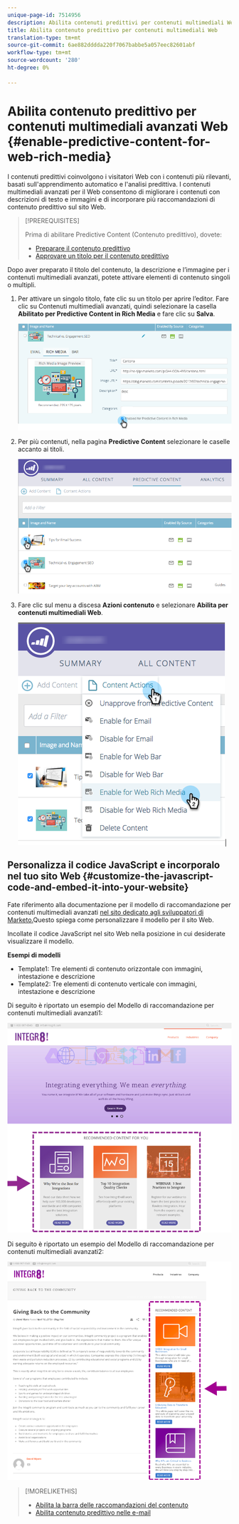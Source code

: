 ```yaml
---
unique-page-id: 7514956
description: Abilita contenuti predittivi per contenuti multimediali Web - Documenti Marketo - Documentazione prodotto
title: Abilita contenuto predittivo per contenuti multimediali Web
translation-type: tm+mt
source-git-commit: 6ae882dddda220f7067babbe5a057eec82601abf
workflow-type: tm+mt
source-wordcount: '280'
ht-degree: 0%

---
```



# Abilita contenuto predittivo per contenuti multimediali avanzati Web {#enable-predictive-content-for-web-rich-media}

I contenuti predittivi coinvolgono i visitatori Web con i contenuti più rilevanti, basati sull&#39;apprendimento automatico e l&#39;analisi predittiva. I contenuti multimediali avanzati per il Web consentono di migliorare i contenuti con descrizioni di testo e immagini e di incorporare più raccomandazioni di contenuto predittivo sul sito Web.

>[!PREREQUISITES]
>
>Prima di abilitare Predictive Content (Contenuto predittivo), dovete:
>
>* [Preparare il contenuto predittivo](https://docs.marketo.com/display/docs/edit+predictive+content)
>* [Approvare un titolo per il contenuto predittivo](/help/marketo/product-docs/predictive-content/working-with-all-content/approve-a-title-for-predictive-content.md)

>



Dopo aver preparato il titolo del contenuto, la descrizione e l’immagine per i contenuti multimediali avanzati, potete attivare elementi di contenuto singoli o multipli.

1. Per attivare un singolo titolo, fate clic su un titolo per aprire l’editor. Fare clic su Contenuti multimediali avanzati, quindi selezionare la casella **Abilitato per Predictive Content in Rich Media** e fare clic su **Salva**.

   ![](assets/image2017-10-3-9-3a50-3a29.png)

1. Per più contenuti, nella pagina **Predictive Content** selezionare le caselle accanto ai titoli.

   ![](assets/image2017-10-3-10-3a0-3a42.png)

1. Fare clic sul menu a discesa **Azioni contenuto** e selezionare **Abilita per contenuti multimediali Web**.

   ![](assets/image2017-10-3-10-3a2-3a6.png)|

## Personalizza il codice JavaScript e incorporalo nel tuo sito Web {#customize-the-javascript-code-and-embed-it-into-your-website}

Fate riferimento alla documentazione per il modello di raccomandazione per contenuti multimediali avanzati [nel sito dedicato agli sviluppatori di Marketo.](https://developers.marketo.com/documentation/websites/rtp-rich-media-recommendations-api)Questo spiega come personalizzare il modello per il sito Web.

Incollate il codice JavaScript nel sito Web nella posizione in cui desiderate visualizzare il modello.

**Esempi di modelli**

* Template1: Tre elementi di contenuto orizzontale con immagini, intestazione e descrizione
* Template2: Tre elementi di contenuto verticale con immagini, intestazione e descrizione

Di seguito è riportato un esempio del Modello di raccomandazione per contenuti multimediali avanzati1:

![](assets/image2015-6-1-17-3a8-3a33.png)

Di seguito è riportato un esempio del Modello di raccomandazione per contenuti multimediali avanzati2:

![](assets/image2015-12-20-10-3a35-3a12.png)

>[!MORELIKETHIS]
>
>* [Abilita la barra delle raccomandazioni del contenuto](enable-the-content-recommendation-bar.md)
>* [Abilita contenuto predittivo nelle e-mail](https://docs.marketo.com/x/vLit)

